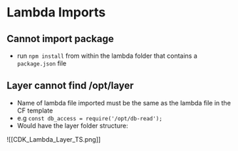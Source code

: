 # Lambda Imports

## Cannot import package
- run `npm install` from within the lambda folder that contains a `package.json` file

## Layer cannot find /opt/layer

- Name of lambda file imported must be the same as the lambda file in the CF template
- e.g `const db_access = require('/opt/db-read');`
- Would have the layer folder structure:

![[CDK_Lambda_Layer_TS.png]]
